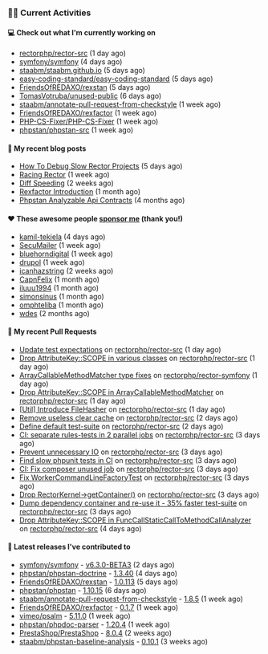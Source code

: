 ### 👨‍💻 Current Activities


#### 💻 Check out what I'm currently working on

- [rectorphp/rector-src](https://github.com/rectorphp/rector-src) (1 day ago)
- [symfony/symfony](https://github.com/symfony/symfony) (4 days ago)
- [staabm/staabm.github.io](https://github.com/staabm/staabm.github.io) (5 days ago)
- [easy-coding-standard/easy-coding-standard](https://github.com/easy-coding-standard/easy-coding-standard) (5 days ago)
- [FriendsOfREDAXO/rexstan](https://github.com/FriendsOfREDAXO/rexstan) (5 days ago)
- [TomasVotruba/unused-public](https://github.com/TomasVotruba/unused-public) (6 days ago)
- [staabm/annotate-pull-request-from-checkstyle](https://github.com/staabm/annotate-pull-request-from-checkstyle) (1 week ago)
- [FriendsOfREDAXO/rexfactor](https://github.com/FriendsOfREDAXO/rexfactor) (1 week ago)
- [PHP-CS-Fixer/PHP-CS-Fixer](https://github.com/PHP-CS-Fixer/PHP-CS-Fixer) (1 week ago)
- [phpstan/phpstan-src](https://github.com/phpstan/phpstan-src) (1 week ago)


#### 📜 My recent blog posts

- [How To Debug Slow Rector Projects](https://staabm.github.io/2023/05/10/how-to-debug-slow-rector-projects.html) (5 days ago)
- [Racing Rector](https://staabm.github.io/2023/05/06/racing-rector.html) (1 week ago)
- [Diff Speeding](https://staabm.github.io/2023/05/01/diff-speeding.html) (2 weeks ago)
- [Rexfactor Introduction](https://staabm.github.io/2023/04/09/rexfactor-introduction.html) (1 month ago)
- [Phpstan Analyzable Api Contracts](https://staabm.github.io/2022/12/29/phpstan-analyzable-api-contracts.html) (4 months ago)


#### ❤️ These awesome people [sponsor me](https://github.com/sponsors/staabm) (thank you!)

- [kamil-tekiela](https://github.com/kamil-tekiela) (4 days ago)
- [SecuMailer](https://github.com/SecuMailer) (1 week ago)
- [bluehorndigital](https://github.com/bluehorndigital) (1 week ago)
- [drupol](https://github.com/drupol) (1 week ago)
- [icanhazstring](https://github.com/icanhazstring) (2 weeks ago)
- [CapnFelix](https://github.com/CapnFelix) (1 month ago)
- [iluuu1994](https://github.com/iluuu1994) (1 month ago)
- [simonsinus](https://github.com/simonsinus) (1 month ago)
- [omphteliba](https://github.com/omphteliba) (1 month ago)
- [wdes](https://github.com/wdes) (2 months ago)


#### 🔨 My recent Pull Requests

- [Update test expectations](https://github.com/rectorphp/rector-src/pull/3837) on [rectorphp/rector-src](https://github.com/rectorphp/rector-src) (1 day ago)
- [Drop AttributeKey::SCOPE in various classes](https://github.com/rectorphp/rector-src/pull/3836) on [rectorphp/rector-src](https://github.com/rectorphp/rector-src) (1 day ago)
- [ArrayCallableMethodMatcher type fixes](https://github.com/rectorphp/rector-symfony/pull/398) on [rectorphp/rector-symfony](https://github.com/rectorphp/rector-symfony) (1 day ago)
- [Drop AttributeKey::SCOPE in ArrayCallableMethodMatcher](https://github.com/rectorphp/rector-src/pull/3835) on [rectorphp/rector-src](https://github.com/rectorphp/rector-src) (1 day ago)
- [[Util] Introduce FileHasher](https://github.com/rectorphp/rector-src/pull/3833) on [rectorphp/rector-src](https://github.com/rectorphp/rector-src) (1 day ago)
- [Remove useless clear cache](https://github.com/rectorphp/rector-src/pull/3828) on [rectorphp/rector-src](https://github.com/rectorphp/rector-src) (2 days ago)
- [Define default test-suite](https://github.com/rectorphp/rector-src/pull/3819) on [rectorphp/rector-src](https://github.com/rectorphp/rector-src) (2 days ago)
- [CI: separate rules-tests in 2 parallel jobs](https://github.com/rectorphp/rector-src/pull/3815) on [rectorphp/rector-src](https://github.com/rectorphp/rector-src) (3 days ago)
- [Prevent unnecessary IO](https://github.com/rectorphp/rector-src/pull/3814) on [rectorphp/rector-src](https://github.com/rectorphp/rector-src) (3 days ago)
- [Find slow phpunit tests in CI](https://github.com/rectorphp/rector-src/pull/3813) on [rectorphp/rector-src](https://github.com/rectorphp/rector-src) (3 days ago)
- [CI: Fix composer unused job](https://github.com/rectorphp/rector-src/pull/3812) on [rectorphp/rector-src](https://github.com/rectorphp/rector-src) (3 days ago)
- [Fix WorkerCommandLineFactoryTest](https://github.com/rectorphp/rector-src/pull/3811) on [rectorphp/rector-src](https://github.com/rectorphp/rector-src) (3 days ago)
- [Drop RectorKernel-&gt;getContainer()](https://github.com/rectorphp/rector-src/pull/3810) on [rectorphp/rector-src](https://github.com/rectorphp/rector-src) (3 days ago)
- [Dump dependency container and re-use it - 35% faster test-suite](https://github.com/rectorphp/rector-src/pull/3809) on [rectorphp/rector-src](https://github.com/rectorphp/rector-src) (3 days ago)
- [Drop AttributeKey::SCOPE in FuncCallStaticCallToMethodCallAnalyzer](https://github.com/rectorphp/rector-src/pull/3807) on [rectorphp/rector-src](https://github.com/rectorphp/rector-src) (4 days ago)


#### 🔭 Latest releases I've contributed to

- [symfony/symfony](https://github.com/symfony/symfony) - [v6.3.0-BETA3](https://github.com/symfony/symfony/releases/tag/v6.3.0-BETA3) (2 days ago)
- [phpstan/phpstan-doctrine](https://github.com/phpstan/phpstan-doctrine) - [1.3.40](https://github.com/phpstan/phpstan-doctrine/releases/tag/1.3.40) (4 days ago)
- [FriendsOfREDAXO/rexstan](https://github.com/FriendsOfREDAXO/rexstan) - [1.0.113](https://github.com/FriendsOfREDAXO/rexstan/releases/tag/1.0.113) (5 days ago)
- [phpstan/phpstan](https://github.com/phpstan/phpstan) - [1.10.15](https://github.com/phpstan/phpstan/releases/tag/1.10.15) (6 days ago)
- [staabm/annotate-pull-request-from-checkstyle](https://github.com/staabm/annotate-pull-request-from-checkstyle) - [1.8.5](https://github.com/staabm/annotate-pull-request-from-checkstyle/releases/tag/1.8.5) (1 week ago)
- [FriendsOfREDAXO/rexfactor](https://github.com/FriendsOfREDAXO/rexfactor) - [0.1.7](https://github.com/FriendsOfREDAXO/rexfactor/releases/tag/0.1.7) (1 week ago)
- [vimeo/psalm](https://github.com/vimeo/psalm) - [5.11.0](https://github.com/vimeo/psalm/releases/tag/5.11.0) (1 week ago)
- [phpstan/phpdoc-parser](https://github.com/phpstan/phpdoc-parser) - [1.20.4](https://github.com/phpstan/phpdoc-parser/releases/tag/1.20.4) (1 week ago)
- [PrestaShop/PrestaShop](https://github.com/PrestaShop/PrestaShop) - [8.0.4](https://github.com/PrestaShop/PrestaShop/releases/tag/8.0.4) (2 weeks ago)
- [staabm/phpstan-baseline-analysis](https://github.com/staabm/phpstan-baseline-analysis) - [0.10.1](https://github.com/staabm/phpstan-baseline-analysis/releases/tag/0.10.1) (3 weeks ago)
